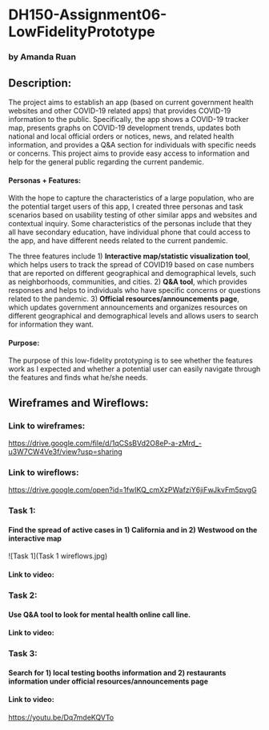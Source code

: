 # DH150-Assignment06-LowFidelityPrototype
### by Amanda Ruan

## Description:
The project aims to establish an app (based on current government health websites and other COVID-19 related apps) that provides COVID-19 information to the public. Specifically, the app shows a COVID-19 tracker map, presents graphs on COVID-19 development trends, updates both national and local official orders or notices, news, and related health information, and provides a Q&A section for individuals with specific needs or concerns. This project aims to provide easy access to information and help for the general public regarding the current pandemic. 

#### Personas + Features:
With the hope to capture the characteristics of a large population, who are the potential target users of this app, I created three personas and task scenarios based on usability testing of other similar apps and websites and contextual inquiry. Some characteristics of the personas include that they all have secondary education, have individual phone that could access to the app, and have different needs related to the current pandemic. 

The three features include 1) __Interactive map/statistic visualization tool__, which helps users to track the spread of COVID19 based on case numbers that are reported on different geographical and demographical levels, such as neighborhoods, communities, and cities. 2) __Q&A tool__, which provides responses and helps to individuals who have specific concerns or questions related to the pandemic. 3) __Official resources/announcements page__, which updates government announcements and organizes resources on different geographical and demographical levels and allows users to search for information they want.

#### Purpose:
The purpose of this low-fidelity prototyping is to see whether the features work as I expected and whether a potential user can easily navigate through the features and finds what he/she needs. 

## Wireframes and Wireflows:
### Link to wireframes: 
https://drive.google.com/file/d/1qCSsBVd2O8eP-a-zMrd_-u3W7CW4Ve3f/view?usp=sharing 
### Link to wireflows:
https://drive.google.com/open?id=1fwIKQ_cmXzPWafziY6jiFwJkvFm5pvgG

### Task 1: 
#### Find the spread of active cases in 1) California and in 2) Westwood on the interactive map
![Task 1](Task 1 wireflows.jpg)
#### Link to video:

### Task 2: 
#### Use Q&A tool to look for mental health online call line.
#### Link to video:

### Task 3: 
#### Search for 1) local testing booths information and 2) restaurants information under official resources/announcements page
#### Link to video:
https://youtu.be/Dq7mdeKQVTo
